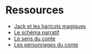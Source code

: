 # Ressources

- [Jack et les haricots magiques](https://app.box.com/s/qdog36vlt76yfmnl120vl5gbl0x3v951)
- [Le schéma narratif](https://app.box.com/s/p6xooh15w503riojw0tlpoaodx77m6rk)
- [Le sens du conte](https://app.box.com/s/9m9msq7z5bl0gpshqwd3tmt949dc05yc)
- [Les personnages du conte](https://app.box.com/s/rasl8qalq1q0vtgqttloiyiif1m6h4ou)
